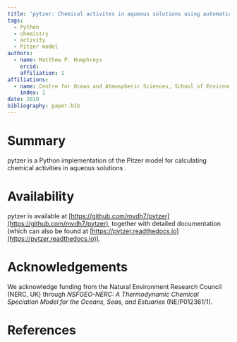 ```yaml
---
title: 'pytzer: Chemical activites in aqueous solutions using automatic differentiation of a Pitzer model'
tags:
  - Python
  - chemistry
  - activity
  - Pitzer model
authors:
  - name: Matthew P. Humphreys
    orcid:
    affiliation: 1
affiliations:
  - name: Centre for Ocean and Atmospheric Sciences, School of Environmental Sciences, University of East Anglia, Norwich, UK
    index: 1
date: 2019
bibliography: paper.bib
---
```


# Summary

pytzer is a Python implementation of the Pitzer model for calculating chemical activities in aqueous solutions .

# Availability

pytzer is available at [https://github.com/mvdh7/pytzer](https://github.com/mvdh7/pytzer), together with detailed documentation (which can also be found at [https://pytzer.readthedocs.io](https://pytzer.readthedocs.io)).

# Acknowledgements

We acknowledge funding from the Natural Environment Research Council (NERC, UK) through *NSFGEO-NERC: A Thermodynamic Chemical Speciation Model for the Oceans, Seas, and Estuaries* (NE/P012361/1).

# References
